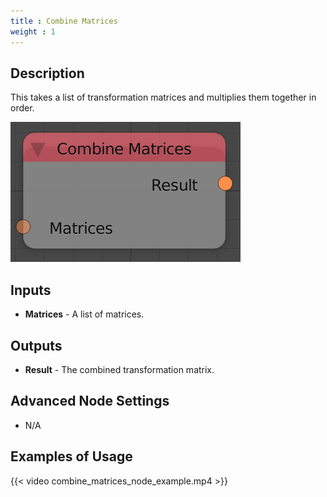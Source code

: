 ```yaml
---
title : Combine Matrices
weight : 1
---
```


## Description

This takes a list of transformation matrices and multiplies them
together in order.

![image](combine_matrices_node.png)

## Inputs

  - **Matrices** - A list of matrices.

## Outputs

  - **Result** - The combined transformation matrix.

## Advanced Node Settings

  - N/A

## Examples of Usage

{{< video combine_matrices_node_example.mp4 >}}
